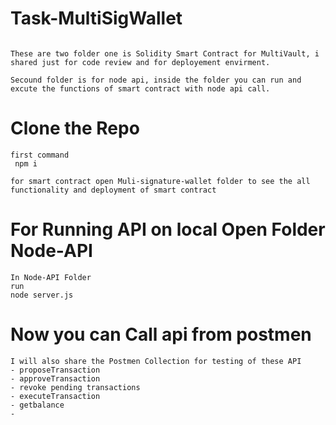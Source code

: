 # Task-MultiSigWallet
```shell

These are two folder one is Solidity Smart Contract for MultiVault, i shared just for code review and for deployement envirment.

Secound folder is for node api, inside the folder you can run and excute the functions of smart contract with node api call.

```

# Clone the Repo
```shell
first command
 npm i 
```
```shell
for smart contract open Muli-signature-wallet folder to see the all functionality and deployment of smart contract 
```
# For Running API on local Open Folder Node-API

```shell
In Node-API Folder
run
node server.js

```
# Now you can Call api from postmen 
```shell
I will also share the Postmen Collection for testing of these API
- proposeTransaction
- approveTransaction  
- revoke pending transactions 
- executeTransaction
- getbalance
- 
```
